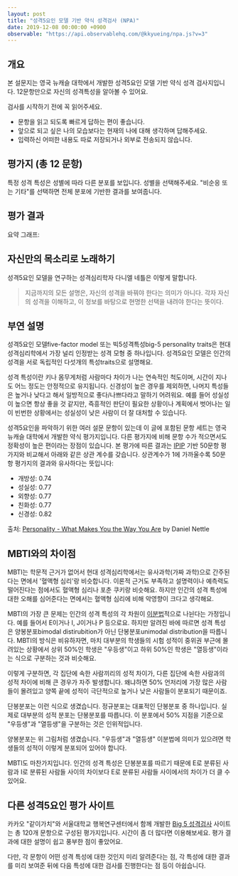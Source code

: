 ```yaml
---
layout: post
title: "성격5요인 모델 기반 약식 성격검사 (NPA)"
date: 2019-12-08 00:00:00 +0900
observable: "https://api.observablehq.com/@kkyueing/npa.js?v=3"
---
```

## 개요
본 설문지는 영국 뉴캐슬 대학에서 개발한 성격5요인 모델 기반 약식 성격
검사지입니다. 12문항만으로 자신의 성격특성을 알아볼 수 있어요.

검사를 시작하기 전에 꼭 읽어주세요.

* 문항을 읽고 되도록 빠르게 답하는 편이 좋습니다.
* 앞으로 되고 싶은 나의 모습보다는 현재의 나에 대해 생각하며 답해주세요.
* 입력하신 어떠한 내용도 따로 저장되거나 외부로 전송되지 않습니다.

## 평가지 (총 12 문항)

<div id="ob-viewof-q1" class="ob-block"></div>
<div id="ob-viewof-q2" class="ob-block"></div>
<div id="ob-viewof-q3" class="ob-block"></div>
<div id="ob-viewof-q4" class="ob-block"></div>
<div id="ob-viewof-q5" class="ob-block"></div>
<div id="ob-viewof-q6" class="ob-block"></div>
<div id="ob-viewof-q7" class="ob-block"></div>
<div id="ob-viewof-q8" class="ob-block"></div>
<div id="ob-viewof-q9" class="ob-block"></div>
<div id="ob-viewof-q10" class="ob-block"></div>
<div id="ob-viewof-q11" class="ob-block"></div>
<div id="ob-viewof-q12" class="ob-block"></div>

특정 성격 특성은 성별에 따라 다른 분포를 보입니다. 성별을 선택해주세요.
"비순응 또는 기타"를 선택하면 전체 분포에 기반한 결과를 보여줍니다.

<div id="ob-viewof-gender" class="ob-block"></div>

## 평가 결과

<div id="ob-explanation" class="ob-block"></div>

요약 그래프:

<div id="ob-summaryGraph" class="ob-block"></div>

## 자신만의 목소리로 노래하기

성격5요인 모델을 연구하는 성격심리학자 다니엘 네틀은 이렇게 말합니다.

> 지금까지의 모든 설명은, 자신의 성격을 바꿔야 한다는 의미가 아니다. 각자
> 자신의 성격을 이해하고, 이 정보를 바탕으로 현명한 선택을 내려야 한다는
> 뜻이다.

## 부연 설명

성격5요인 모델five-factor model 또는 빅5성격특성big-5 personality traits은 현대
성격심리학에서 가장 널리 인정받는 성격 모형 중 하나입니다. 성격5요인 모델은
인간의 성격을 서로 독립적인 다섯개의 특성traits으로 설명해요.

성격 특성이란 키나 몸무게처럼 사람마다 차이가 나는 연속적인 척도이며, 시간이
지나도 어느 정도는 안정적으로 유지됩니다. 신경성이 높은 경우를 제외하면, 나머지
특성들은 높거나 낮다고 해서 일방적으로 좋다/나쁘다라고 말하기 어려워요. 예를
들어 성실성이 높으면 항상 좋을 것 같지만, 즉흥적인 판단이 필요한 상황이나
계획에서 벗어나는 일이 빈번한 상황에서는 성실성이 낮은 사람이 더 잘 대처할 수
있습니다.

성격5요인을 파악하기 위한 여러 설문 문항이 있는데 이 글에 포함된 문항 세트는
영국 뉴캐슬 대학에서 개발한 약식 평가지입니다. 다른 평가지에 비해 문항 수가
적으면서도 정확성이 높은 편이라는 장점이 있습니다. 본 평가에 따른 결과는
[IPIP](https://ipip.ori.org) 기반 50문항 평가지와 비교해서 아래와 같은 상관
계수를 갖습니다. 상관계수가 1에 가까울수록 50문항 평가지의 결과와 유사하다는
뜻입니다:

* 개방성: 0.74
* 성실성: 0.77
* 외향성: 0.77
* 친화성: 0.77
* 신경성: 0.82

출처: [Personality - What Makes You the Way You
Are](https://www.amazon.com/dp/0199211434) by Daniel Nettle

## MBTI와의 차이점

MBTI는 학문적 근거가 없어서 현대 성격심리학에서는 유사과학(가짜 과학)으로
간주된다는 면에서 '혈액형 심리'랑 비슷합니다. 이론적 근거도 부족하고 설명력이나
예측력도 떨어진다는 점에서도 혈액형 심리나 포춘 쿠키랑 비슷해요. 하지만 인간의
성격 특성에 대한 오해를 심어준다는 면에서는 혈액형 심리에 비해 악영향이 크다고
생각해요.

MBTI의 가장 큰 문제는 인간의 성격 특성의 각 차원이
[이분법](/terms/dichotomy.html)적으로 나뉜다는 가정입니다. 예를 들어서
E이거나 I, J이거나 P 등으로요. 하지만 알려진 바에 따르면 성격 특성은
양봉분포bimodal distirubition가 아닌 단봉분포unimodal distribution을
따릅니다. MBTI의 방식은 비유하자면, 마치 대부분의 학생들의 시험 성적이
중위권 부근에 몰려있는 상황에서 상위 50%인 학생은 "우등생"이고 하위 50%인
학생은 "열등생"이라는 식으로 구분하는 것과 비슷해요.

이렇게 구분하면, 각 집단에 속한 사람끼리의 성적 차이가, 다른 집단에 속한
사람과의 성적 차이에 비해 큰 경우가 자주 발생합니다. 왜냐하면 50% 언저리에
가장 많은 사람들이 몰려있고 양쪽 끝에 성적이 극단적으로 높거나 낮은 사람들이
분포되기 때문이죠.

<div id="ob-unimodalDist" class="ob-block"></div>

단봉분포는 이런 식으로 생겼습니다. 정규분포는 대표적인 단봉분포 중 하나입니다.
실제로 대부분의 성적 분포는 단봉분포를 따릅니다. 이 분포에서 50% 지점을 기준으로
"우등생"과 "열등생"을 구분하는 것은 인위적입니다.

<div id="ob-bimodalDist" class="ob-block"></div>

양봉분포는 위 그림처럼 생겼습니다. "우등생"과 "열등생" 이분법에 의미가 있으려면
학생들의 성적이 이렇게 분포되어 있어야 합니다.

MBTI도 마찬가지입니다. 인간의 성격 특성은 단봉분포를 따르기 때문에 E로 분류된
사람과 I로 분류된 사람들 사이의 차이보다 E로 분류된 사람들 사이에서의 차이가
더 클 수 있어요.

## 다른 성격5요인 평가 사이트

카카오 "같이가치"와 서울대학교 행복연구센터에서 함께 개발한 [Big 5
성격검사](https://together.kakao.com/big-five) 사이트는 총 120개 문항으로
구성된 평가지입니다. 시간이 좀 더 많다면 이용해보세요. 평가 결과에 대한 설명이
쉽고 풍부한 점이 좋았어요.

다만, 각 문항이 어떤 성격 특성에 대한 것인지 미리 알려준다는 점, 각 특성에
대한 결과를 미리 보여준 뒤에 다음 특성에 대한 검사를 진행한다는 점 등이
아쉽습니다.
